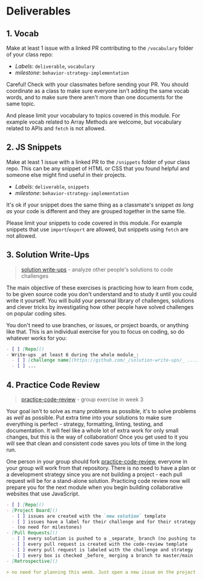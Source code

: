# Deliverables

## 1. Vocab

Make at least 1 issue with a linked PR contributing to the `/vocabulary` folder of your class repo:

- _Labels_: `deliverable`, `vocabulary`
- _milestone_: `behavior-strategy-implementation`

Careful! Check with your classmates before sending your PR. You should coordinate as a class to make sure everyone isn't adding the same vocab words, and to make sure there aren't more than one documents for the same topic.

And please limit your vocabulary to topics covered in this module. For example vocab related to Array Methods are welcome, but vocabulary related to APIs and `fetch` is not allowed.

## 2. JS Snippets

Make at least 1 issue with a linked PR to the `/snippets` folder of your class repo. This can be any snippet of HTML or CSS that you found helpful and someone else might find useful in their projects.

- _Labels_: `deliverable`, `snippets`
- _milestone_: `behavior-strategy-implementation`

It's ok if your snippet does the same thing as a classmate's snippet _as long as_ your code is different and they are grouped together in the same file.

Please limit your snippets to code covered in this module. For example snippets that use `import`/`export` are allowed, but snippets using `fetch` are not allowed.

## 3. Solution Write-Ups

> [solution write-ups](https://github.com/HackYourFutureBelgium/solution-write-ups) - analyze other people's solutions to code challenges

The main objective of these exercises is practicing how to learn from code, to be given source code you don't understand and to study it until you could write it yourself. You will build your personal library of challenges, solutions and clever tricks by investigating how other people have solved challenges on popular coding sites.

You don't need to use branches, or issues, or project boards, or anything like that. This is an individual exercise for you to focus on coding, so do whatever works for you:

```markdown
- [ ] [Repo]()
- Write-ups _at least 6 during the whole module_:
  - [ ] [challenge name](https://github.com/_/solution-write-ups/_ ...)
  - [ ] ...
```

## 4. Practice Code Review

> [practice-code-review](https://github.com/hackyourfuturebelgium/practice-code-review) - group exercise in week 3

Your goal isn't to solve as many problems as possible, it's to solve problems as _well_ as possible. Put extra time into your solutions to make sure everything is perfect - strategy, formatting, linting, testing, and documentation. It will feel like a whole lot of extra work for only small changes, but this is the way of collaboration! Once you get used to it you will see that clean and consistent code saves you lots of time in the long run.

One person in your group should fork [practice-code-review](https://github.com/hackyourfuturebelgium/practice-code-review), everyone in your group will work from that repository. There is no need to have a plan or a development strategy since you are not building a project - each pull request will be for a stand-alone solution. Practicing code review now will prepare you for the next module when you begin building collaborative websites that use JavaScript.

```markdown
- [ ] [Repo]()
- [Project Board]()
  - [ ] issues are created with the `new solution` template
  - [ ] issues have a label for their challenge and for their strategy
  - (no need for milestones)
- [Pull Requests]()
  - [ ] every solution is pushed to a _separate_ branch (no pushing to main/master!)
  - [ ] every pull request is created with the code-review template
  - [ ] every pull request is labeled with the challenge and strategy
  - [ ] every box is checked _before_ merging a branch to master/main
- [Retrospective]()

> no need for planning this week. Just open a new issue on the project board each time you start a solution
```

<!--
a group repository of solutions to various coding challenges. Each solution should have test cases, pass CI checks and have a small write-up describing their strategy and implementation. Each solution is initially written individually, then reviewed and improved with the feedback of at least one group member.

- _Language Level_: whatever JS language features are best suited to each solution - students will need to justify the language features they used in their write-ups
- _Environment_: any JS environment that supports jest/jasmine-style BDD syntax - `describe`, `it`, `expect(_).toEqual(_)`
- _Technologies_: JS and a unit testing environment
- _Starter_: a repository containing code quality scripts, github actions, and testing configurations. it includes an example submission and a few challenge ideas \(but students can choose to add different challenges\)
- _Assessment Criteria_: do the CI checks pass, was the student's code review positive and constructive \(giving and receiving\), are their write-ups clear and in alignment with their code. -->
